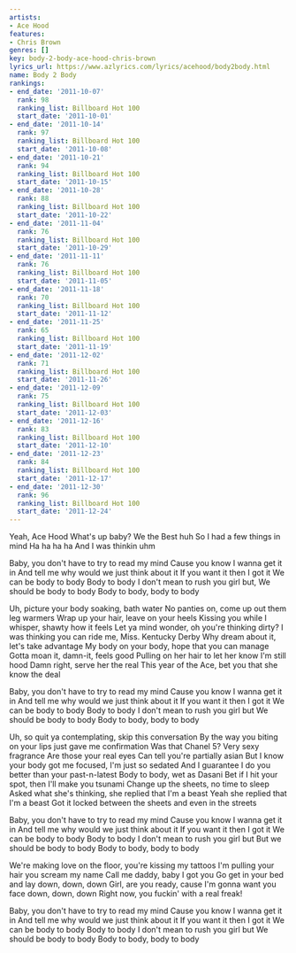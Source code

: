 ```yaml
---
artists:
- Ace Hood
features:
- Chris Brown
genres: []
key: body-2-body-ace-hood-chris-brown
lyrics_url: https://www.azlyrics.com/lyrics/acehood/body2body.html
name: Body 2 Body
rankings:
- end_date: '2011-10-07'
  rank: 98
  ranking_list: Billboard Hot 100
  start_date: '2011-10-01'
- end_date: '2011-10-14'
  rank: 97
  ranking_list: Billboard Hot 100
  start_date: '2011-10-08'
- end_date: '2011-10-21'
  rank: 94
  ranking_list: Billboard Hot 100
  start_date: '2011-10-15'
- end_date: '2011-10-28'
  rank: 88
  ranking_list: Billboard Hot 100
  start_date: '2011-10-22'
- end_date: '2011-11-04'
  rank: 76
  ranking_list: Billboard Hot 100
  start_date: '2011-10-29'
- end_date: '2011-11-11'
  rank: 76
  ranking_list: Billboard Hot 100
  start_date: '2011-11-05'
- end_date: '2011-11-18'
  rank: 70
  ranking_list: Billboard Hot 100
  start_date: '2011-11-12'
- end_date: '2011-11-25'
  rank: 65
  ranking_list: Billboard Hot 100
  start_date: '2011-11-19'
- end_date: '2011-12-02'
  rank: 71
  ranking_list: Billboard Hot 100
  start_date: '2011-11-26'
- end_date: '2011-12-09'
  rank: 75
  ranking_list: Billboard Hot 100
  start_date: '2011-12-03'
- end_date: '2011-12-16'
  rank: 83
  ranking_list: Billboard Hot 100
  start_date: '2011-12-10'
- end_date: '2011-12-23'
  rank: 84
  ranking_list: Billboard Hot 100
  start_date: '2011-12-17'
- end_date: '2011-12-30'
  rank: 96
  ranking_list: Billboard Hot 100
  start_date: '2011-12-24'
---
```



Yeah, Ace Hood
What's up baby?
We the Best huh
So I had a few things in mind
Ha ha ha ha
And I was thinkin uhm


Baby, you don't have to try to read my mind
Cause you know I wanna get it in
And tell me why would we just think about it
If you want it then I got it
We can be body to body
Body to body
I don't mean to rush you girl but,
We should be body to body
Body to body, body to body


Uh, picture your body soaking, bath water
No panties on, come up out them leg warmers
Wrap up your hair, leave on your heels
Kissing you while I whisper, shawty how it feels
Let ya mind wonder, oh you're thinking dirty?
I was thinking you can ride me, Miss. Kentucky Derby
Why dream about it, let's take advantage
My body on your body, hope that you can manage
Gotta moan it, damn-it, feels good
Pulling on her hair to let her know I'm still hood
Damn right, serve her the real
This year of the Ace, bet you that she know the deal


Baby, you don't have to try to read my mind
Cause you know I wanna get it in
And tell me why would we just think about it
If you want it then I got it
We can be body to body
Body to body
I don't mean to rush you girl but
We should be body to body
Body to body, body to body


Uh, so quit ya contemplating, skip this conversation
By the way you biting on your lips just gave me confirmation
Was that Chanel 5? Very sexy fragrance
Are those your real eyes
Can tell you're partially asian
But I know your body got me focused, I'm just so sedated
And I guarantee I do you better than your past-n-latest
Body to body, wet as Dasani
Bet if I hit your spot, then I'll make you tsunami
Change up the sheets, no time to sleep
Asked what she's thinking, she replied that I'm a beast
Yeah she replied that I'm a beast
Got it locked between the sheets and even in the streets


Baby, you don't have to try to read my mind
Cause you know I wanna get it in
And tell me why would we just think about it
If you want it then I got it
We can be body to body
Body to body
I don't mean to rush you girl but
But we should be body to body
Body to body, body to body


We're making love on the floor, you're kissing my tattoos
I'm pulling your hair you scream my name
Call me daddy, baby I got you
Go get in your bed and lay down, down, down
Girl, are you ready, cause I'm gonna want you face down, down, down
Right now, you fuckin' with a real freak!


Baby, you don't have to try to read my mind
Cause you know I wanna get it in
And tell me why would we just think about it
If you want it then I got it
We can be body to body
Body to body
I don't mean to rush you girl but
We should be body to body
Body to body, body to body



